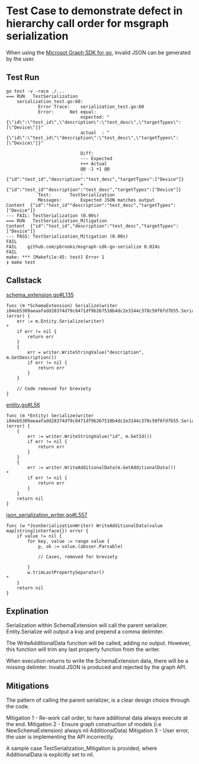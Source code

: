 # Test Case to demonstrate defect in hierarchy call order for msgraph serialization

When using the [Microsot Graph SDK for go](https://github.com/microsoftgraph/msgraph-sdk-go), invalid JSON can be generated by the user.

## Test Run

	go test -v -race ./... 
	=== RUN   TestSerialization
		serialization_test.go:60: 
				Error Trace:	serialization_test.go:60
				Error:	  	Not equal: 
								expected: "{\"id\":\"test_id\",\"description\":\"test_desc\",\"targetTypes\":[\"Device\"]}"
								actual  : "{\"id\":\"test_id\"\"description\":\"test_desc\",\"targetTypes\":[\"Device\"]}"
								
								Diff:
								--- Expected
								+++ Actual
								@@ -1 +1 @@
								-{"id":"test_id","description":"test_desc","targetTypes":["Device"]}
								+{"id":"test_id""description":"test_desc","targetTypes":["Device"]}
				Test:	   	TestSerialization
				Messages:   	Expected JSON matches output
	Content  {"id":"test_id""description":"test_desc","targetTypes":["Device"]}
	--- FAIL: TestSerialization (0.00s)
	=== RUN   TestSerialization_Mitigation
	Content  {"id":"test_id","description":"test_desc","targetTypes":["Device"]}
	--- PASS: TestSerialization_Mitigation (0.00s)
	FAIL
	FAIL	github.com/pbrooks/msgraph-sdk-go-serialize	0.024s
	FAIL
	make: *** [Makefile:45: test] Error 1
	❯ make test


## Callstack 

[schema_extension.go#L135](https://github.com/microsoftgraph/msgraph-sdk-go/blob/4f19d8655dce2644515f3283dde12f84134dc8f5/models/microsoft/graph/schema_extension.go#L135)

	func (m *SchemaExtension) Serialize(writer i04eb5309aeaafadd28374d79c8471df9b267510b4dc2e3144c378c50f6fd7b55.SerializationWriter)(error) {
		err := m.Entity.Serialize(writer)                                  *
		if err != nil {
			return err
		}
		{
			err = writer.WriteStringValue("description", m.GetDescription())
			if err != nil {
				return err
			}
		}

		// Code removed for breviety
	}

[entity.go#L56](https://github.com/microsoftgraph/msgraph-sdk-go/blob/4f19d8655dce2644515f3283dde12f84134dc8f5/models/microsoft/graph/entity.go#L56)

	func (m *Entity) Serialize(writer i04eb5309aeaafadd28374d79c8471df9b267510b4dc2e3144c378c50f6fd7b55.SerializationWriter)(error) {
		{
			err := writer.WriteStringValue("id", m.GetId())
			if err != nil {
				return err
			}
		}
		{
			err := writer.WriteAdditionalData(m.GetAdditionalData())        *
			if err != nil {
				return err
			}
		}
		return nil
	}

[json_serialization_writer.go#L557](https://github.com/microsoft/kiota/blob/ce9fb06a3e34fa0a2d542e78a7cd276b6a975749/serialization/go/json/json_serialization_writer.go#L557)

	func (w *JsonSerializationWriter) WriteAdditionalData(value map[string]interface{}) error {
		if value != nil {
			for key, value := range value {
				p, ok := value.(absser.Parsable)

				// Cases, removed for breviety

			}
			w.trimLastPropertySeparator()                                   *
		}
		return nil
	}

## Explination

Serialization within SchemaExtension will call the parent serializer.
Entity.Serialize will output a kvp and prepend a comma delimiter.

The WriteAdditionalData function will be called, adding no output.
However, this function will trim any last property function from the writer.

When execution returns to write the SchemaExtension data, there will be a missing delimter.
Invalid JSON is produced and rejected by the graph API.

## Mitigations

The pattern of calling the parent serializer, is a clear design choice through the code.

Mitigation 1 - Re-work call order, to have additional data always execute at the end.
Mitigation 2 - Ensure graph construction of models (i.e NewSchemaExtension) always nil AdditionalData)
Mitigation 3 - User error, the user is implementing the API incorrectly.

A sample case TestSerialization_Mitigation is provided, where AdditionalData is explicitly set to nil.

